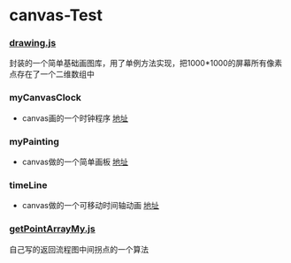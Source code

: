 # canvas-Test

### [drawing.js](https://github.com/nanjixiong218/canvas-Test/blob/master/example/js/drawing.js)

封装的一个简单基础画图库，用了单例方法实现，把1000*1000的屏幕所有像素点存在了一个二维数组中

### myCanvasClock

* canvas画的一个时钟程序 [地址](http://www.shadowvip.com/public/staticDemos/clock/clock.html)

### myPainting

* canvas做的一个简单画板 [地址](http://www.shadowvip.com/public/staticDemos/painting/painting.html)

### timeLine

* canvas做的一个可移动时间轴动画 [地址](http://www.shadowvip.com/public/staticDemos/timeLine/timeLine.html)

### [getPointArrayMy.js](https://github.com/nanjixiong218/canvas-Test/blob/master/example/js/getPointArrayMy.js)

自己写的返回流程图中间拐点的一个算法
